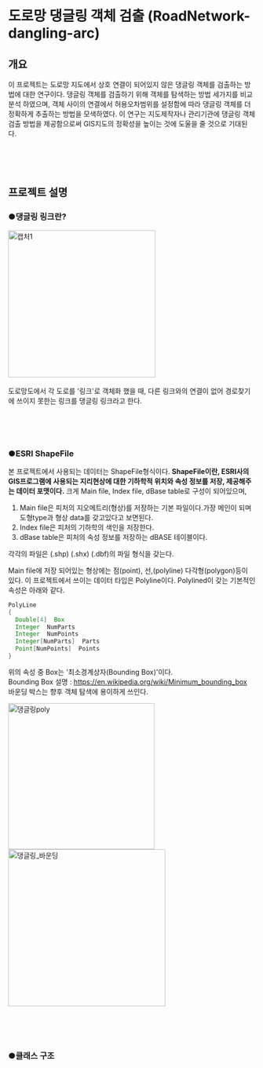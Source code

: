 도로망 댕글링 객체 검출 (RoadNetwork-dangling-arc)
==================================================
개요
----
이 프로젝트는 도로망 지도에서 상호 연결이 되어있지 않은 댕글링 객체를 검출하는 방법에 대한 연구이다. 댕글링 객체를 검출하기 위해 객체를 탐색하는 방법 세가지를 비교 분석 하였으며, 객체 사이의 연결에서 허용오차범위를 설정함에 따라 댕글링 객체를 더 정확하게 추출하는 방법을 모색하였다. 이 연구는 지도제작자나 관리기관에 댕글링 객체 검출 방법을 제공함으로써 GIS지도의 정확성을 높이는 것에 도울을 줄 것으로 기대된다.


<br>
<br>
<br>


프로젝트 설명
------------

### ●댕글링 링크란?

<div>
<img width="300" alt="캡처1" src="https://user-images.githubusercontent.com/60821744/92328772-0786df80-f09e-11ea-8542-70aa51b88216.PNG">
</div>

<br>
도로망도에서 각 도로를 '링크'로 객체화 했을 때, 다른 링크와의 연결이 없어 경로찾기에 쓰이지 못한는 링크를 댕글링 링크라고 한다.   

<br><br><br>

### ●ESRI ShapeFile
본 프로젝트에서 사용되는 데이터는 ShapeFile형식이다. **ShapeFile이란, ESRI사의 GIS프로그램에 사용되는 지리현상에 대한 기하학적 위치와 속성 정보를 저장, 제공해주는 데이터 포맷이다.**
크게 Main file, Index file, dBase table로 구성이 되어있으며,
<br>
1. Main file은 피처의 지오메트리(형상)를 저장하는 기본 파일이다.가장 메인이 되며 도형type과 형상 data를 갖고있다고 보면된다.   
2. Index file은 피처의 기하학의 색인을 저장한다.   
3. dBase  table은 피처의 속성 정보를 저장하는 dBASE 테이블이다.   

각각의 파일은 (.shp) (.shx) (.dbf)의 파일 형식을 갖는다.<br>

Main file에 저장 되어있는 형상에는 점(point), 선,(polyline) 다각형(polygon)등이 있다. 이 프로젝트에서 쓰이는 데이터 타입은 Polyline이다. Polylined이 갖는 기본적인 속성은 아래와 같다.

```java
PolyLine
{
  Double[4]  Box
  Integer  NumParts
  Integer  NumPoints
  Integer[NumParts]  Parts
  Point[NumPoints]  Points
}
```
위의 속성 중 Box는 '최소경계상자(Bounding Box)'이다.<br>
Bounding Box 설명 : https://en.wikipedia.org/wiki/Minimum_bounding_box <br>
바운딩 박스는 향후 객체 탐색에 용이하게 쓰인다.

<img width="298" alt="댕글링poly" src="https://user-images.githubusercontent.com/60821744/93160560-8689b100-f74b-11ea-8445-e446237993e0.PNG">
<img width="320" alt="댕글링_바운딩" src="https://user-images.githubusercontent.com/60821744/93160563-88ec0b00-f74b-11ea-8af7-d8fe57d80672.PNG">


<br><br><br>

### ●클래스 구조
